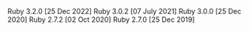 Ruby 3.2.0 [25 Dec 2022]
Ruby 3.0.2 [07 July 2021]
Ruby 3.0.0 [25 Dec 2020]
Ruby 2.7.2 [02 Oct 2020]
Ruby 2.7.0 [25 Dec 2019]

